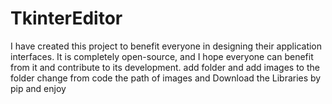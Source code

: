 # TkinterEditor
I have created this project to benefit everyone in designing their application interfaces.
It is completely open-source, and I hope everyone can benefit from it and contribute to its development.
add folder and add images to the folder
change from code  the path of images
and Download the Libraries by pip
and enjoy
